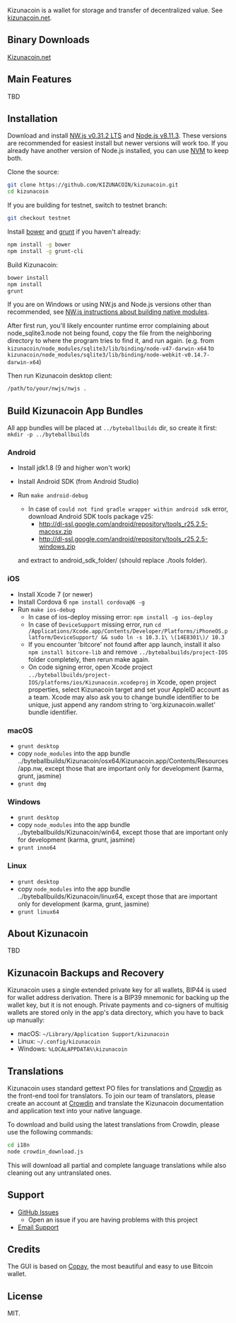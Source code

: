 Kizunacoin is a wallet for storage and transfer of decentralized value.  See [kizunacoin.net](https://www.kizunacoin.net/).

## Binary Downloads

[Kizunacoin.net](https://www.kizuncaoin.net/)

## Main Features

TBD

## Installation

Download and install [NW.js v0.31.2 LTS](https://dl.nwjs.io/v0.31.2) and [Node.js v8.11.3](https://nodejs.org/download/release/v5.12.0/).  These versions are recommended for easiest install but newer versions will work too.  If you already have another version of Node.js installed, you can use [NVM](https://github.com/creationix/nvm) to keep both.

Clone the source:

```sh
git clone https://github.com/KIZUNACOIN/kizunacoin.git
cd kizunacoin
```

If you are building for testnet, switch to testnet branch:
```sh
git checkout testnet
```

Install [bower](http://bower.io/) and [grunt](http://gruntjs.com/getting-started) if you haven't already:

```sh
npm install -g bower
npm install -g grunt-cli
```

Build Kizunacoin:

```sh
bower install
npm install
grunt
```
If you are on Windows or using NW.js and Node.js versions other than recommended, see [NW.js instructions about building native modules](http://docs.nwjs.io/en/latest/For%20Users/Advanced/Use%20Native%20Node%20Modules/).

After first run, you'll likely encounter runtime error complaining about node_sqlite3.node not being found, copy the file from the neighboring directory to where the program tries to find it, and run again. (e.g. from `kizunacoin/node_modules/sqlite3/lib/binding/node-v47-darwin-x64` to `kizunacoin/node_modules/sqlite3/lib/binding/node-webkit-v0.14.7-darwin-x64`)

Then run Kizunacoin desktop client:

```sh
/path/to/your/nwjs/nwjs .
```

## Build Kizunacoin App Bundles

All app bundles will be placed at `../byteballbuilds` dir, so create it first: `mkdir -p ../byteballbuilds`


### Android
- Install jdk1.8 (9 and higher won't work)
- Install Android SDK (from Android Studio)
- Run `make android-debug`
  * In case of `could not find gradle wrapper within android sdk` error, download Android SDK tools package v25:
    * http://dl-ssl.google.com/android/repository/tools_r25.2.5-macosx.zip
    * http://dl-ssl.google.com/android/repository/tools_r25.2.5-windows.zip

  and extract to android_sdk_folder/ (should replace ./tools folder).

### iOS

- Install Xcode 7 (or newer)
- Install Cordova 6 `npm install cordova@6 -g`
- Run `make ios-debug`
  * In case of ios-deploy missing error: `npm install -g ios-deploy`
  * In case of `DeviceSupport` missing error, run `cd /Applications/Xcode.app/Contents/Developer/Platforms/iPhoneOS.platform/DeviceSupport/ && sudo ln -s 10.3.1\ \(14E8301\)/ 10.3`
  * If you encounter 'bitcore' not found after app launch, install it also `npm install bitcore-lib` and remove `../bytebalbuilds/project-IOS` folder completely, then rerun make again.
  * On code signing error, open Xcode project `../byteballbuilds/project-IOS/platforms/ios/Kizunacoin.xcodeproj` in Xcode, open project properties, select Kizunacoin target and set your AppleID account as a team. Xcode may also ask you to change bundle identifier to be unique, just append any random string to 'org.kizunacoin.wallet' bundle identifier.

### macOS

- `grunt desktop`
- copy `node_modules` into the app bundle ../byteballbuilds/Kizunacoin/osx64/Kizunacoin.app/Contents/Resources/app.nw, except those that are important only for development (karma, grunt, jasmine)
- `grunt dmg`

### Windows

- `grunt desktop`
- copy `node_modules` into the app bundle ../byteballbuilds/Kizunacoin/win64, except those that are important only for development (karma, grunt, jasmine)
- `grunt inno64`

### Linux

- `grunt desktop`
- copy `node_modules` into the app bundle ../byteballbuilds/Kizunacoin/linux64, except those that are important only for development (karma, grunt, jasmine)
- `grunt linux64`


## About Kizunacoin

TBD

## Kizunacoin Backups and Recovery

Kizunacoin uses a single extended private key for all wallets, BIP44 is used for wallet address derivation.  There is a BIP39 mnemonic for backing up the wallet key, but it is not enough.  Private payments and co-signers of multisig wallets are stored only in the app's data directory, which you have to back up manually:

* macOS: `~/Library/Application Support/kizunacoin`
* Linux: `~/.config/kizunacoin`
* Windows: `%LOCALAPPDATA%\kizunacoin`


## Translations

Kizunacoin uses standard gettext PO files for translations and [Crowdin](https://crowdin.com/project/kizunacoin) as the front-end tool for translators. To join our team of translators, please create an account at [Crowdin](https://crowdin.com) and translate the Kizunacoin documentation and application text into your native language.

To download and build using the latest translations from Crowdin, please use the following commands:

```sh
cd i18n
node crowdin_download.js
```

This will download all partial and complete language translations while also cleaning out any untranslated ones.


## Support

* [GitHub Issues](https://github.com/KIZUNACOIN/kizunacoin/issues)
  * Open an issue if you are having problems with this project
* [Email Support](mailto:admin@kizunacoin.net)

## Credits

The GUI is based on [Copay](https://github.com/bitpay/copay), the most beautiful and easy to use Bitcoin wallet.

## License

MIT.
